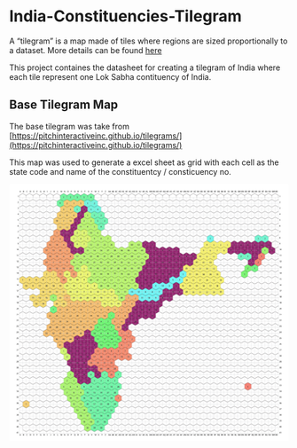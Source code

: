 # India-Constituencies-TiIegram

A “tilegram” is a map made of tiles where regions are sized proportionally to a dataset. More details can be found [here](https://github.com/PitchInteractiveInc/tilegrams/blob/master/MANUAL.md)

This project containes the datasheet for creating a tilegram of India where each tile represent one Lok Sabha contituency of India.

## Base Tilegram Map

The base tilegram was take from [https://pitchinteractiveinc.github.io/tilegrams/](https://pitchinteractiveinc.github.io/tilegrams/)

This map was used to generate a excel sheet as grid with each cell as the state code and name of the constituentcy / consticuency no.

![Map Image](./MapWithGrid/tiles.png)
